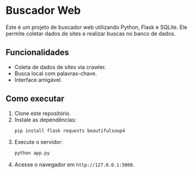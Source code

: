 # Buscador Web
Este é um projeto de buscador web utilizando Python, Flask e SQLite. Ele permite coletar dados de sites e realizar buscas no banco de dados.

## Funcionalidades
- Coleta de dados de sites via crawler.
- Busca local com palavras-chave.
- Interface amigável.

## Como executar
1. Clone este repositório.
2. Instale as dependências:
    ```bash
    pip install flask requests beautifulsoup4
    ```
3. Execute o servidor:
    ```bash
    python app.py
    ```
4. Acesse o navegador em `http://127.0.0.1:5000`.
